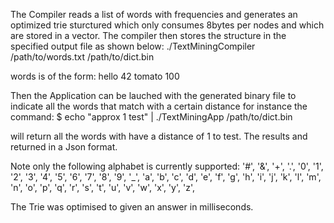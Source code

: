 The Compiler reads a list of words with frequencies and generates an optimized
trie sturctured which only consumes 8bytes per nodes and which are stored in a
vector.  The compiler then stores the structure in the specified output file as
shown below:
./TextMiningCompiler /path/to/words.txt /path/to/dict.bin

words is of the form:
hello 42
tomato 100

Then the Application can be lauched with the generated binary file to indicate
all the words that match with a certain distance for instance the command:
$ echo "approx 1 test" | ./TextMiningApp /path/to/dict.bin

will return all the words with have a distance of 1 to test. The results and
returned in a Json format.

Note only the following alphabet is currently supported:
'#', '&', '+', '.', '0', '1', '2', '3', '4', '5', '6', '7', '8', '9', '_', 'a',
'b', 'c', 'd', 'e', 'f', 'g', 'h', 'i', 'j', 'k', 'l', 'm', 'n', 'o', 'p', 'q',
'r', 's', 't', 'u', 'v', 'w', 'x', 'y', 'z',

The Trie was optimised to given an answer in milliseconds.
